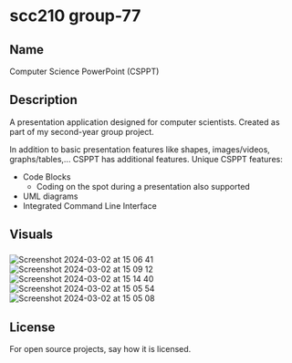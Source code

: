 # scc210 group-77

## Name
Computer Science PowerPoint (CSPPT)


## Description
A presentation application designed for computer scientists. Created as part of my second-year group project.


In addition to basic presentation features like shapes, images/videos, graphs/tables,... CSPPT has additional features.
Unique CSPPT features:
- Code Blocks 
  - Coding on the spot during a presentation also supported
- UML diagrams
- Integrated Command Line Interface

## Visuals
###
<img alt="Screenshot 2024-03-02 at 15 06 41" src="https://github.com/Kyrylo234/CSPPT/assets/122799856/a01893e3-ba6a-46b6-89f7-a560871b4aae">

<img alt="Screenshot 2024-03-02 at 15 09 12" src="https://github.com/Kyrylo234/CSPPT/assets/122799856/5b701650-9723-42c3-8dcc-93736385ba9a">

<img alt="Screenshot 2024-03-02 at 15 14 40" src="https://github.com/Kyrylo234/CSPPT/assets/122799856/2147381c-5a5d-4345-b37b-6aefbf616e20">

<img alt="Screenshot 2024-03-02 at 15 05 54" src="https://github.com/Kyrylo234/CSPPT/assets/122799856/c886d141-0e0e-4cfa-8aec-558969e273d4">

<img alt="Screenshot 2024-03-02 at 15 05 08" src="https://github.com/Kyrylo234/CSPPT/assets/122799856/eda71c3f-0f13-4710-9538-86bc3dd9b72c">

## License
For open source projects, say how it is licensed.
